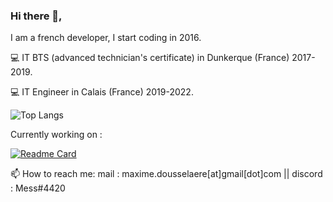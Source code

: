 ### Hi there 👋,

I am a french developer, I start coding in 2016.

💻 IT BTS (advanced technician's certificate) in Dunkerque (France) 2017-2019. 

💻 IT Engineer in Calais (France) 2019-2022. 

![Top Langs](https://github-readme-stats.vercel.app/api/top-langs/?username=maximedousselaere&theme=cobalt&layout=compact)

Currently working on : 

[![Readme Card](https://github-readme-stats.vercel.app/api/pin/?username=maximedousselaere&repo=word-game&theme=cobalt)](https://github.com/anuraghazra/github-readme-stats)


📫 How to reach me: mail : maxime.dousselaere[at]gmail[dot]com || discord : Mess#4420


